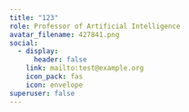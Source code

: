 ```yaml
---
title: "123"
role: Professor of Artificial Intelligence
avatar_filename: 427841.png
social:
  - display:
      header: false
    link: mailto:test@example.org
    icon_pack: fas
    icon: envelope
superuser: false
---
```

